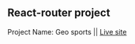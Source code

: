 <h2>React-router project</h2>
Project Name: Geo sports || <a href='https://geo-sports.netlify.app/'>Live site</a>
